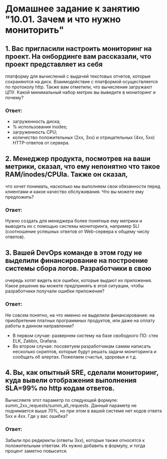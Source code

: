 # Домашнее задание к занятию "10.01. Зачем и что нужно мониторить"

## 1. Вас пригласили настроить мониторинг на проект. На онбординге вам рассказали, что проект представляет из себя 
платформу для вычислений с выдачей текстовых отчетов, которые сохраняются на диск. Взаимодействие с платформой 
осуществляется по протоколу http. Также вам отметили, что вычисления загружают ЦПУ. Какой минимальный набор метрик вы
выведите в мониторинг и почему?

### Ответ:   
- загруженность диска;
- % использования inodes;
- загруженность CPU;
- количество положительных (2xx, 3xx) и отрицательных (4xx, 5xx) HTTP-ответов от сервера.

## 2. Менеджер продукта, посмотрев на ваши метрики, сказал, что ему непонятно что такое RAM/inodes/CPUla. Также он сказал, 
что хочет понимать, насколько мы выполняем свои обязанности перед клиентами и какое качество обслуживания. Что вы 
можете ему предложить?   

### Ответ:  
Нужно создать для менеджера более понятные ему метрики и выводить их с помощью системы мониторинга, например SLI (соотношение успешных ответов от Web-сервера к общему числу ответов).  


## 3. Вашей DevOps команде в этом году не выделили финансирование на построение системы сбора логов. Разработчики в свою 
очередь хотят видеть все ошибки, которые выдают их приложения. Какое решение вы можете предпринять в этой ситуации, 
чтобы разработчики получали ошибки приложения?

### Ответ:  
Не совсем понятно, на что именно не выделили финансирование: на приобретение платных программных продуктов, или даже на оплату работы в данном направлении?
- В первом случае: развернем систему на базе свободного ПО: стек ELK, Zabbix, Grafana.
- Во втором случае: посоветуем разработчикам самим написать несколько скриптов, которые будут решать задачи мониторинга и сообщать об алертах. Пожелаем счастья, здоровья и т.д.


## 4. Вы, как опытный SRE, сделали мониторинг, куда вывели отображения выполнения SLA=99% по http кодам ответов. 
Вычисляете этот параметр по следующей формуле: summ_2xx_requests/summ_all_requests. Данный параметр не поднимается выше 
70%, но при этом в вашей системе нет кодов ответа 5xx и 4xx. Где у вас ошибка?

### Ответ:  
Забыли про редиректы (ответы 3хх), которые также относятся к положительным ответам. Их нужно добавить в формулу, и тогда процент заметно повысится.

